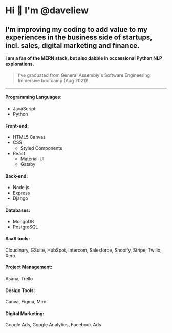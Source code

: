 # Hi 👋 I'm @daveliew
## I'm improving my coding to add value to my experiences in the business side of startups, incl. sales, digital marketing and finance.
#### I am a fan of the MERN stack, but also dabble in occassional Python NLP explorations.
> I've graduated from General Assembly's Software Engineering Immersive bootcamp (Aug 2021)!
---

#### Programming Languages:
* JavaScript 
* Python

#### Front-end:
* HTML5 Canvas
* CSS
  * Styled Components
* React
  * Material-UI
  * Gatsby

#### Back-end:
* Node.js
* Express
* Django

#### Databases:
* MongoDB
* PostgreSQL

#### SaaS tools:
Cloudinary, GSuite, HubSpot, Intercom, Salesforce, Shopify, Stripe, Twilio, Xero

#### Project Management:
Asana, Trello

#### Design Tools:
Canva, Figma, Miro

#### Digital Marketing:
Google Ads, Google Analytics, Facebook Ads
